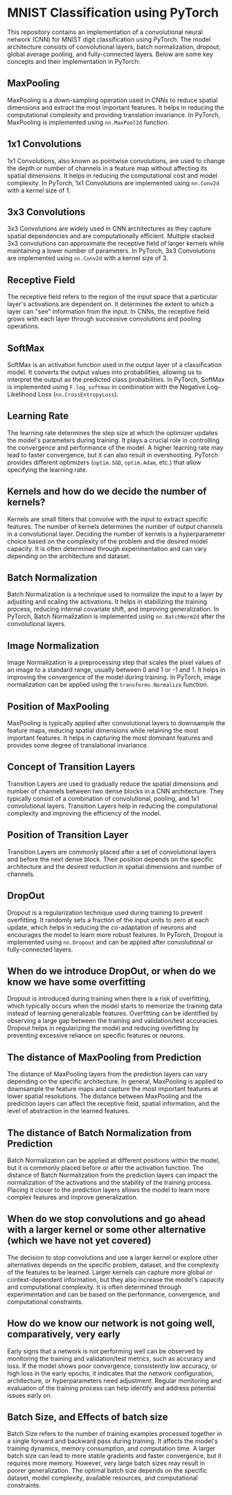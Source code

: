# MNIST Classification using PyTorch

This repository contains an implementation of a convolutional neural network (CNN) for MNIST digit classification using PyTorch. The model architecture consists of convolutional layers, batch normalization, dropout, global average pooling, and fully-connected layers. Below are some key concepts and their implementation in PyTorch:

## MaxPooling

MaxPooling is a down-sampling operation used in CNNs to reduce spatial dimensions and extract the most important features. It helps in reducing the computational complexity and providing translation invariance. In PyTorch, MaxPooling is implemented using `nn.MaxPool2d` function.

## 1x1 Convolutions

1x1 Convolutions, also known as pointwise convolutions, are used to change the depth or number of channels in a feature map without affecting its spatial dimensions. It helps in reducing the computational cost and model complexity. In PyTorch, 1x1 Convolutions are implemented using `nn.Conv2d` with a kernel size of 1.

## 3x3 Convolutions

3x3 Convolutions are widely used in CNN architectures as they capture spatial dependencies and are computationally efficient. Multiple stacked 3x3 convolutions can approximate the receptive field of larger kernels while maintaining a lower number of parameters. In PyTorch, 3x3 Convolutions are implemented using `nn.Conv2d` with a kernel size of 3.

## Receptive Field

The receptive field refers to the region of the input space that a particular layer's activations are dependent on. It determines the extent to which a layer can "see" information from the input. In CNNs, the receptive field grows with each layer through successive convolutions and pooling operations.

## SoftMax

SoftMax is an activation function used in the output layer of a classification model. It converts the output values into probabilities, allowing us to interpret the output as the predicted class probabilities. In PyTorch, SoftMax is implemented using `F.log_softmax` in combination with the Negative Log-Likelihood Loss (`nn.CrossEntropyLoss`).

## Learning Rate

The learning rate determines the step size at which the optimizer updates the model's parameters during training. It plays a crucial role in controlling the convergence and performance of the model. A higher learning rate may lead to faster convergence, but it can also result in overshooting. PyTorch provides different optimizers (`optim.SGD`, `optim.Adam`, etc.) that allow specifying the learning rate.

## Kernels and how do we decide the number of kernels?

Kernels are small filters that convolve with the input to extract specific features. The number of kernels determines the number of output channels in a convolutional layer. Deciding the number of kernels is a hyperparameter choice based on the complexity of the problem and the desired model capacity. It is often determined through experimentation and can vary depending on the architecture and dataset.

## Batch Normalization

Batch Normalization is a technique used to normalize the input to a layer by adjusting and scaling the activations. It helps in stabilizing the training process, reducing internal covariate shift, and improving generalization. In PyTorch, Batch Normalization is implemented using `nn.BatchNorm2d` after the convolutional layers.

## Image Normalization

Image Normalization is a preprocessing step that scales the pixel values of an image to a standard range, usually between 0 and 1 or -1 and 1. It helps in improving the convergence of the model during training. In PyTorch, image normalization can be applied using the `transforms.Normalize` function.

## Position of MaxPooling

MaxPooling is typically applied after convolutional layers to downsample the feature maps, reducing spatial dimensions while retaining the most important features. It helps in capturing the most dominant features and provides some degree of translational invariance.

## Concept of Transition Layers

Transition Layers are used to gradually reduce the spatial dimensions and number of channels between two dense blocks in a CNN architecture. They typically consist of a combination of convolutional, pooling, and 1x1 convolutional layers. Transition Layers help in reducing the computational complexity and improving the efficiency of the model.

## Position of Transition Layer

Transition Layers are commonly placed after a set of convolutional layers and before the next dense block. Their position depends on the specific architecture and the desired reduction in spatial dimensions and number of channels.

## DropOut

Dropout is a regularization technique used during training to prevent overfitting. It randomly sets a fraction of the input units to zero at each update, which helps in reducing the co-adaptation of neurons and encourages the model to learn more robust features. In PyTorch, Dropout is implemented using `nn.Dropout` and can be applied after convolutional or fully-connected layers.

## When do we introduce DropOut, or when do we know we have some overfitting

Dropout is introduced during training when there is a risk of overfitting, which typically occurs when the model starts to memorize the training data instead of learning generalizable features. Overfitting can be identified by observing a large gap between the training and validation/test accuracies. Dropout helps in regularizing the model and reducing overfitting by preventing excessive reliance on specific features or neurons.

## The distance of MaxPooling from Prediction

The distance of MaxPooling layers from the prediction layers can vary depending on the specific architecture. In general, MaxPooling is applied to downsample the feature maps and capture the most important features at lower spatial resolutions. The distance between MaxPooling and the prediction layers can affect the receptive field, spatial information, and the level of abstraction in the learned features.

## The distance of Batch Normalization from Prediction

Batch Normalization can be applied at different positions within the model, but it is commonly placed before or after the activation function. The distance of Batch Normalization from the prediction layers can impact the normalization of the activations and the stability of the training process. Placing it closer to the prediction layers allows the model to learn more complex features and improve generalization.

## When do we stop convolutions and go ahead with a larger kernel or some other alternative (which we have not yet covered)

The decision to stop convolutions and use a larger kernel or explore other alternatives depends on the specific problem, dataset, and the complexity of the features to be learned. Larger kernels can capture more global or context-dependent information, but they also increase the model's capacity and computational complexity. It is often determined through experimentation and can be based on the performance, convergence, and computational constraints.

## How do we know our network is not going well, comparatively, very early

Early signs that a network is not performing well can be observed by monitoring the training and validation/test metrics, such as accuracy and loss. If the model shows poor convergence, consistently low accuracy, or high loss in the early epochs, it indicates that the network configuration, architecture, or hyperparameters need adjustment. Regular monitoring and evaluation of the training process can help identify and address potential issues early on.

## Batch Size, and Effects of batch size

Batch Size refers to the number of training examples processed together in a single forward and backward pass during training. It affects the model's training dynamics, memory consumption, and computation time. A larger batch size can lead to more stable gradients and faster convergence, but it requires more memory. However, very large batch sizes may result in poorer generalization. The optimal batch size depends on the specific dataset, model complexity, available resources, and computational constraints.

